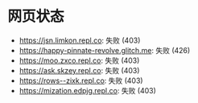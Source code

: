 # 网页状态
- https://jsn.limkon.repl.co: 失败 (403)
- https://happy-pinnate-revolve.glitch.me: 失败 (426)
- https://moo.zxco.repl.co: 失败 (403)
- https://ask.skzey.repl.co: 失败 (403)
- https://rows--zixk.repl.co: 失败 (403)
- https://mization.edpjg.repl.co: 失败 (403)
